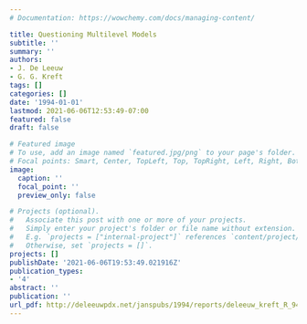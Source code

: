 ```yaml
---
# Documentation: https://wowchemy.com/docs/managing-content/

title: Questioning Multilevel Models
subtitle: ''
summary: ''
authors:
- J. De Leeuw
- G. G. Kreft
tags: []
categories: []
date: '1994-01-01'
lastmod: 2021-06-06T12:53:49-07:00
featured: false
draft: false

# Featured image
# To use, add an image named `featured.jpg/png` to your page's folder.
# Focal points: Smart, Center, TopLeft, Top, TopRight, Left, Right, BottomLeft, Bottom, BottomRight.
image:
  caption: ''
  focal_point: ''
  preview_only: false

# Projects (optional).
#   Associate this post with one or more of your projects.
#   Simply enter your project's folder or file name without extension.
#   E.g. `projects = ["internal-project"]` references `content/project/deep-learning/index.md`.
#   Otherwise, set `projects = []`.
projects: []
publishDate: '2021-06-06T19:53:49.021916Z'
publication_types:
- '4'
abstract: ''
publication: ''
url_pdf: http://deleeuwpdx.net/janspubs/1994/reports/deleeuw_kreft_R_94.pdf
---
```


